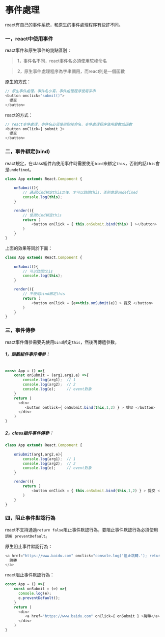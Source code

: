 # 事件處理

react有自己的事件系統，和原生的事件處理程序有些許不同。

### 一，react中使用事件

react事件和原生事件的幾點區別：
> 1，事件名不同，react事件名必須使用駝峰命名   
  
> 2，原生事件處理程序為字串調用，而react則是一個函數

原生的方式：  
```js
// 原生事件處理，事件名小寫，事件處理程序使用字串
<button onclick="submit()">
  提交
</button>
```
react的方式：
```js
// react事件處理，事件名必須使用駝峰命名，事件處理程序使用變數或函數
<button onClick={ submit }>
  提交
</button>
```

### 二，事件綁定(bind)

react規定，在class組件內使用事件時需要使用`bind`來綁定`this`，否則的話`this`會是`undefined`。

```js
class App extends React.Component {
    
    onSubmit(){
        // 通過bind綁定this之後，才可以訪問this，否則會是undefined
        console.log(this); 
    }

    render(){
        // 使用bind綁定this
        return (
            <button onClick = { this.onSubmit.bind(this) } ></button>
        )
    }
}
```

上面的效果等同於下面：  

```js
class App extends React.Component {
    
    onSubmit(){
        // 可以訪問this
        console.log(this); 
    }

    render(){
        // 不使用bind綁定this
        return (
            <button onClick = {e=>this.onSubmit(e)} > 提交 </button>
        )
    }
}
```


### 三，事件傳參

react事件傳參需要先使用`bind`綁定`this`，然後再傳遞參數。

##### 1，函數組件事件傳參：
```js  

const App = () =>{
    const onSubmit = (arg1,arg1,e) =>{
        console.log(arg1);  // 1
        console.log(arg2);  // 2
        console.log(e);     // event對象
    } 
    return (
      <div>
         <button onClick={ onSubmit.bind(this,1,2) } > 提交 </button>
      </div>
    )
}
```

##### 2，class組件事件傳參：  
```js  
class App extends React.Component {
    
    onSubmit(arg1,arg2,e){
        console.log(arg1);  // 1
        console.log(arg2);  // 2
        console.log(e);     // event對象
    }

    render(){
        return (
            <button onClick = { this.onSubmit.bind(this,1,2) } > 提交 </button>
        )
    }
}
```


### 四，阻止事件默認行為  

react不支持通過`return false`阻止事件默認行為，要阻止事件默認行為必須使用`調用 preventDefault`。

原生阻止事件默認行為：
```js
<a href="https://www.baidu.com" onclick="console.log('阻止跳轉.'); return false">
  跳轉
</a>
```

react阻止事件默認行為： 
```js
const App = () =>{
    const onSubmit = (e) =>{
      console.log(e);
      e.preventDefault();
    }
    return (
      <div>
         <a href="https://www.baidu.com" onClick={ onSubmit } >跳轉</a>
      </div>
    )
}
```